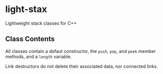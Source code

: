 # light-stax
Lightweight stack classes for C++

## Class Contents
All classes contain a defaut constructor, the ```push```, ```pop```, and ```peek``` member methods, and a ```length``` variable.

Link destructors do not delete their associated data, nor connected links.
